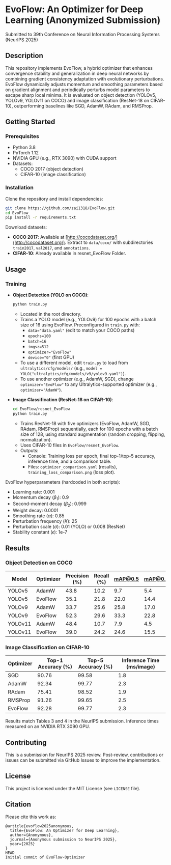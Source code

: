 
# EvoFlow: An Optimizer for Deep Learning (Anonymized Submission)

Submitted to 39th Conference on Neural Information Processing Systems (NeurIPS 2025)

## Description
This repository implements EvoFlow, a hybrid optimizer that enhances convergence stability and generalization in deep neural networks by combining gradient consistency adaptation with evolutionary perturbations. EvoFlow dynamically adjusts momentum and smoothing parameters based on gradient alignment and periodically perturbs model parameters to escape sharp local minima. It is evaluated on object detection (YOLOv5, YOLOv9, YOLOv11 on COCO) and image classification (ResNet-18 on CIFAR-10), outperforming baselines like SGD, AdamW, RAdam, and RMSProp.

## Getting Started

### Prerequisites
- Python 3.8
- PyTorch 1.12
- NVIDIA GPU (e.g., RTX 3090) with CUDA support
- Datasets: 
  - COCO 2017 (object detection)
  - CIFAR-10 (image classification)

### Installation
Clone the repository and install dependencies:
```bash
git clone https://github.com/zai1318/EvoFlow.git
cd EvoFlow
pip install -r requirements.txt
```

Download datasets:
- **COCO 2017**: Available at [http://cocodataset.org/](http://cocodataset.org/). Extract to `data/coco/` with subdirectories `train2017`, `val2017`, and `annotations`.
- **CIFAR-10**: Already available in resnet_EvoFlow Folder.

## Usage
### Training
- **Object Detection (YOLO on COCO)**:
  ```bash
  python train.py
  ```
  - Located in the root directory.
  - Trains a YOLO model (e.g., YOLOv9) for 100 epochs with a batch size of 16 using EvoFlow. Preconfigured in `train.py` with:
    - `data="data.yaml"` (edit to match your COCO paths)
    - `epochs=100`
    - `batch=16`
    - `imgsz=512`
    - `optimizer="EvoFlow"`
    - `device="0"` (first GPU)
  - To use a different model, edit `train.py` to load from `ultralytics/cfg/models/` (e.g., `model = YOLO("ultralytics/cfg/models/v9/yolov9.yaml")`).
  - To use another optimizer (e.g., AdamW, SGD), change `optimizer="EvoFlow"` to any Ultralytics-supported optimizer (e.g., `optimizer="AdamW"`).

- **Image Classification (ResNet-18 on CIFAR-10)**:
  ```bash
  cd EvoFlow/resnet_EvoFlow
  python train.py
  ```
  - Trains ResNet-18 with five optimizers (EvoFlow, AdamW, SGD, RAdam, RMSProp) sequentially, each for 100 epochs with a batch size of 128, using standard augmentation (random cropping, flipping, normalization).
  - Uses CIFAR-10 files in `EvoFlow/resnet_EvoFlow`.
  - Outputs:
    - Console: Training loss per epoch, final top-1/top-5 accuracy, inference time, and a comparison table.
    - Files: `optimizer_comparison.yaml` (results), `training_loss_comparison.png` (loss plot).
  
EvoFlow hyperparameters (hardcoded in both scripts):
- Learning rate: 0.001
- Momentum decay ($\beta_1$): 0.9
- Second-moment decay ($\beta_2$): 0.999
- Weight decay: 0.0001
- Smoothing rate ($\alpha$): 0.85
- Perturbation frequency ($K$): 25
- Perturbation scale ($\sigma$): 0.01 (YOLO) or 0.008 (ResNet)
- Stability constant ($\epsilon$): 1e-7


## Results

### Object Detection on COCO
| Model   | Optimizer | Precision (%) | Recall (%) | mAP@0.5 | mAP@0.5:0.95 |
|---------|-----------|---------------|------------|---------|--------------|
| YOLOv5  | AdamW     | 43.8          | 10.2       | 9.7     | 5.4          |
| YOLOv5  | EvoFlow   | 35.1          | 21.8       | 22.0    | 14.4         |
| YOLOv9  | AdamW     | 33.7          | 25.6       | 25.8    | 17.0         |
| YOLOv9  | EvoFlow   | 52.3          | 29.6       | 33.3    | 22.8         |
| YOLOv11 | AdamW     | 48.4          | 10.7       | 7.9     | 4.5          |
| YOLOv11 | EvoFlow   | 39.0          | 24.2       | 24.6    | 15.5         |

### Image Classification on CIFAR-10
| Optimizer | Top-1 Accuracy (%) | Top-5 Accuracy (%) | Inference Time (ms/image) |
|-----------|--------------------|--------------------|---------------------------|
| SGD       | 90.76              | 99.58              | 1.8                       |
| AdamW     | 92.34              | 99.77              | 2.3                       |
| RAdam     | 75.41              | 98.52              | 1.9                       |
| RMSProp   | 91.26              | 99.65              | 2.5                       |
| EvoFlow   | 92.28              | 99.77              | 2.3                       |

Results match Tables 3 and 4 in the NeurIPS submission. Inference times measured on an NVIDIA RTX 3090 GPU.

## Contributing
This is a submission for NeurIPS 2025 review. Post-review, contributions or issues can be submitted via GitHub Issues to improve the implementation.

## License
This project is licensed under the MIT License (see `LICENSE` file).

## Citation
Please cite this work as:
```
@article{evoflow2025anonymous,
  title={EvoFlow: An Optimizer for Deep Learning},
  author={Anonymous},
  journal={Anonymous submission to NeurIPS 2025},
  year={2025}
}
HEAD
Initial commit of EvoFlow-Optimizer
